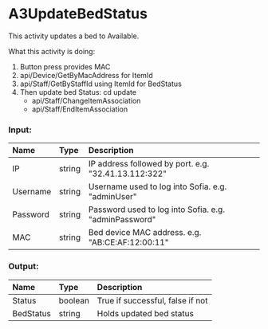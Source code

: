 # A3UpdateBedStatus

This activity updates a bed to Available.

What this activity is doing:

1. Button press provides MAC
2. api/Device/GetByMacAddress for ItemId
3. api/Staff/GetByStaffId using ItemId for BedStatus
4. Then update bed Status: cd update
   - api/Staff/ChangeItemAssociation
   - api/Staff/EndItemAssociation

### Input:

| Name     | Type   | Description                                           |
| :------- | :----- | :---------------------------------------------------- |
| IP       | string | IP address followed by port. e.g. "32.41.13.112:322"  |
| Username | string | Username used to log into Sofia. e.g. "adminUser"     |
| Password | string | Password used to log into Sofia. e.g. "adminPassword" |
| MAC      | string | Bed device MAC address. e.g. "AB:CE:AF:12:00:11"      |

### Output:

| Name      | Type    | Description                      |
| :-------- | :------ | :------------------------------- |
| Status    | boolean | True if successful, false if not |
| BedStatus | string  | Holds updated bed status         |
